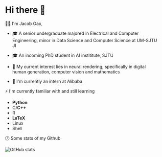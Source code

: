 # Hi there 👋

👨‍🎓 I'm Jacob Gao, 

- 🎓 A senior undergraduate majored in Electrical and Computer Engineering, minor in Data Science and Computer Science at UM-SJTU JI
- 🎓 An incoming PhD student in AI instititute, SJTU

- 🥰 My current interest lies in neural rendering, specifically in digital human generation, computer vision and mathematics
- 🤗 I'm currently an intern at Alibaba.

⚡ I'm currently familiar with and still learning
- **Python**
- C/**C++**
- R  
- **LaTeX**
- Linux
- Shell

🕑 Some stats of my Github

![GitHub stats](https://github-readme-stats.vercel.app/api?username=G-1nOnly&show_icons=true&hide=contribs,prs&theme=tokyonight)

